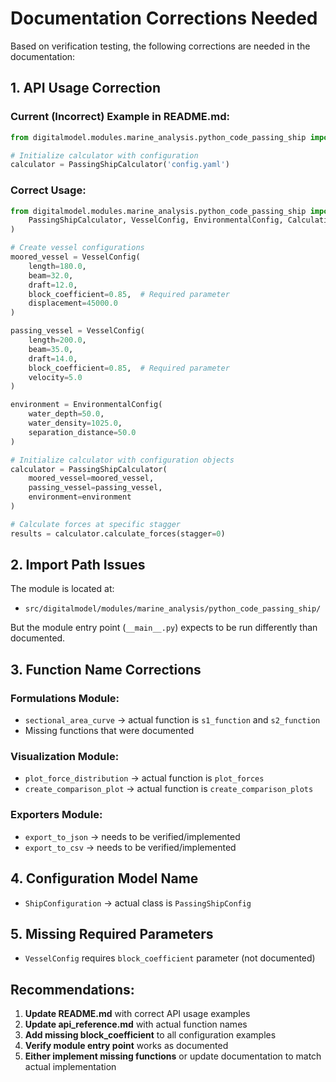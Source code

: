 # Documentation Corrections Needed

Based on verification testing, the following corrections are needed in the documentation:

## 1. API Usage Correction

### Current (Incorrect) Example in README.md:
```python
from digitalmodel.modules.marine_analysis.python_code_passing_ship import PassingShipCalculator

# Initialize calculator with configuration
calculator = PassingShipCalculator('config.yaml')
```

### Correct Usage:
```python
from digitalmodel.modules.marine_analysis.python_code_passing_ship import (
    PassingShipCalculator, VesselConfig, EnvironmentalConfig, CalculationConfig
)

# Create vessel configurations
moored_vessel = VesselConfig(
    length=180.0,
    beam=32.0,
    draft=12.0,
    block_coefficient=0.85,  # Required parameter
    displacement=45000.0
)

passing_vessel = VesselConfig(
    length=200.0,
    beam=35.0,
    draft=14.0,
    block_coefficient=0.85,  # Required parameter
    velocity=5.0
)

environment = EnvironmentalConfig(
    water_depth=50.0,
    water_density=1025.0,
    separation_distance=50.0
)

# Initialize calculator with configuration objects
calculator = PassingShipCalculator(
    moored_vessel=moored_vessel,
    passing_vessel=passing_vessel,
    environment=environment
)

# Calculate forces at specific stagger
results = calculator.calculate_forces(stagger=0)
```

## 2. Import Path Issues

The module is located at:
- `src/digitalmodel/modules/marine_analysis/python_code_passing_ship/`

But the module entry point (`__main__.py`) expects to be run differently than documented.

## 3. Function Name Corrections

### Formulations Module:
- `sectional_area_curve` → actual function is `s1_function` and `s2_function`
- Missing functions that were documented

### Visualization Module:
- `plot_force_distribution` → actual function is `plot_forces`
- `create_comparison_plot` → actual function is `create_comparison_plots`

### Exporters Module:
- `export_to_json` → needs to be verified/implemented
- `export_to_csv` → needs to be verified/implemented

## 4. Configuration Model Name
- `ShipConfiguration` → actual class is `PassingShipConfig`

## 5. Missing Required Parameters
- `VesselConfig` requires `block_coefficient` parameter (not documented)

## Recommendations:

1. **Update README.md** with correct API usage examples
2. **Update api_reference.md** with actual function names
3. **Add missing block_coefficient** to all configuration examples
4. **Verify module entry point** works as documented
5. **Either implement missing functions** or update documentation to match actual implementation